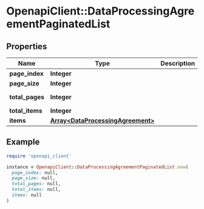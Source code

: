 # OpenapiClient::DataProcessingAgreementPaginatedList

## Properties

| Name | Type | Description | Notes |
| ---- | ---- | ----------- | ----- |
| **page_index** | **Integer** |  | [optional] |
| **page_size** | **Integer** |  | [optional] |
| **total_pages** | **Integer** |  | [optional][readonly] |
| **total_items** | **Integer** |  | [optional] |
| **items** | [**Array&lt;DataProcessingAgreement&gt;**](DataProcessingAgreement.md) |  | [optional] |

## Example

```ruby
require 'openapi_client'

instance = OpenapiClient::DataProcessingAgreementPaginatedList.new(
  page_index: null,
  page_size: null,
  total_pages: null,
  total_items: null,
  items: null
)
```

